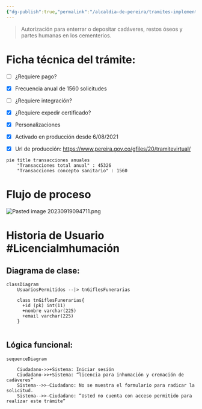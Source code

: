 ```yaml
---
{"dg-publish":true,"permalink":"/alcaldia-de-pereira/tramites-implementados/tramite-licencia-de-cremacion-e-inhumacion-de-cadaveres/"}
---
```



>Autorización para enterrar o depositar cadáveres, restos óseos y partes humanas en los cementerios.

# Ficha técnica del trámite:

- [ ] ¿Requiere pago?  
- [x] Frecuencia anual de 1560 solicitudes
- [ ] ¿Requiere integración?
- [x] ¿Requiere expedir certificado?
- [x] Personalizaciones
- [x] Activado en producción desde 6/08/2021
- [x] Url de producción: https://www.pereira.gov.co/gfiles/20/tramitevirtual/




```mermaid
pie title transacciones anuales
    "Transacciones total anual" : 45326
    "Transacciones concepto sanitario" : 1560
```

# Flujo de proceso

![Pasted image 20230919094711.png](/img/user/Pasted%20image%2020230919094711.png)



# Historia de Usuario #LicenciaImhumación


## Diagrama de clase: 

``` mermaid 
classDiagram
    UsuariosPermitidos --|> tnGiflesFunerarias
  
    class tnGiflesFunerarias{
      +id (pk) int(11)
      +nombre varchar(225)
      +email varchar(225)  
    }
   
```

## Lógica funcional:


``` mermaid 
sequenceDiagram

    Ciudadano->>+Sistema: Iniciar sesión
    Ciudadano->>+Sistema: “licencia para inhumación y cremación de cadáveres”
    Sistema-->>-Ciudadano: No se muestra el formulario para radicar la solicitud.
    Sistema-->>-Ciudadano: “Usted no cuenta con acceso permitido para realizar este trámite”

```